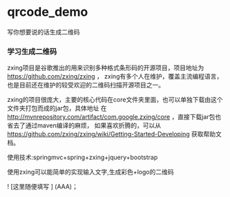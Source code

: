 # qrcode_demo
写你想要说的话生成二维码

### 学习生成二维码

zxing项目是谷歌推出的用来识别多种格式条形码的开源项目，项目地址为 https://github.com/zxing/zxing ，
zxing有多个人在维护，覆盖主流编程语言，也是目前还在维护的较受欢迎的二维码扫描开源项目之一。

zxing的项目很庞大，主要的核心代码在core文件夹里面，也可以单独下载由这个文件夹打包而成的jar包，具体地址
在 http://mvnrepository.com/artifact/com.google.zxing/core ，直接下载jar包也省去了通过maven编译的麻烦，
如果喜欢折腾的，可以从 https://github.com/zxing/zxing/wiki/Getting-Started-Developing 获取帮助文档。


使用技术:springmvc+spring+zxing+jquery+bootstrap

使用zxing可以能简单的实现输入文字,生成彩色+logo的二维码

! [这里随便填写 ] (AAA)；

